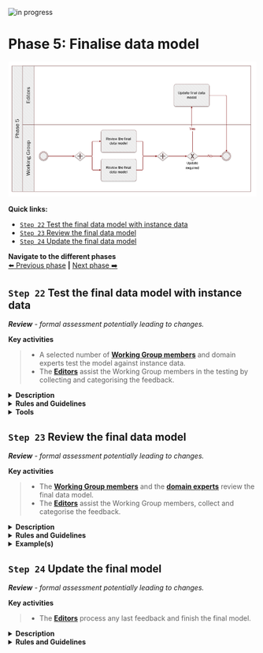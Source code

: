![in progress](https://img.shields.io/badge/status-in%20progress-yellow)

# Phase 5: Finalise data model
![Process_Phase 5](img/methodology_phase5.PNG)

**Quick links:**
- [`Step 22`  Test the final data model with instance data](#step-22-Test-the-final-data-model-with-instance-data)
- [`Step 23`  Review the final data model](#step-23-Review-the-final-data-model)
- [`Step 24`  Update the final data model](#step-24-Update-the-final-model)

**Navigate to the different phases**\
[:arrow_left: Previous phase](phase4.md) **|**
[Next phase :arrow_right:](phase6.md)

## `Step 22`  Test the final data model with instance data
<i><b>Review</b> - formal assessment potentially leading to changes.</i>

**Key activities**
> * A selected number of [<b>Working Group members</b>](../stakeholders#working-group) and domain experts test the model against instance data.
> * The [<b>Editors</b>](../stakeholders#editors) assist the Working Group members in the testing by collecting and categorising the feedback.

<details>
  <summary><b>Description</b></summary>

So far, the process of defining the elements of the data model was a theoretical exercise. The objective of this step is to test the final model against instance data, i.e. actual data, in order to discover potential flaws or blind spots in the model.  In this step, working group members have to provide (dummy) instance data and report on the challenges they face when:

* mapping this instance data to the model (perspective of the data provider). Working group members must answer the question: *“Can we provide this information?”.*
* processing instance data that respects the data model (perspective of the data consumer). Working group members must now answer the question: *“Can we process this information?”*, where the information represents the minimum data required by the model and, in this case, considering that the data was hypothetically received from another party. 

Mapping instance data is, in the jargon, looking from the data provider perspective. For instance, a person needs evidence of a diploma from studying in a Member State (A) for a procedure in another Member State (B). The mapping takes the perspective of Member State (A). From the other perspective, processing the instance data would take the role of the data consumer. In the example above, Member State (B) is the data consumer. 

A likely process for this step could be as follow:

1.	**Initiate** – All working group members have the possibility to volunteer for the testing of the data model with instance data. In the beginning of this exercise, editors will organise a meeting with the volunteers to walk them through the process and outline the expectations.
2.	**Map** – Volunteers will put on the hat of the data provider and create instance data for the data model, with as many attributes as available in their national system, and map them to the attributes in the template provided. 
3.	**Process** – Volunteers will put on the hat of the data consumer and receive minimal evidence  (mandatory fields only) data from another MS, i.e. another volunteer - as collected in the preceding step. Volunteers will then process the instance data received.
4.	**Report** – Volunteers will report on (semantic) challenges arising from both the mapping and processing of instance data. This step should reveal potential flaws in the model thanks to a life-like situation of processing an evidence.
5.	**Improve** – After the testing comes the reporting. Volunteers will therefore share their findings with the broad audience and discuss how to improve the models (e.g. by adding usage notes).

The feedback received during this step needs to be documented, categorized and analysed.
</details>

<details>
  <summary><b>Rules and Guidelines</b></summary>
  
Questions to bear in mind when testing the model against instance data: 

* How relevant do you think the data in the attribute is for cross-border exchange?
* For the mandatory attributes: how can you process them, and are there any specific requirements for the format of the data?
* For the optional attributes: what are the challenges for processing of the data if the attribute is missing?

</details>

<details>
  <summary><b>Tools</b></summary>

For this exercise, a spreadsheet can come in handy. 

| Attribute          | Expected type         | Definition                                                                                                                                                                        | Cardinality | Code list | Instance data | Mapping relation | Mapping Comment | Processing comment |
|--------------------|-----------------------|-----------------------------------------------------------------------------------------------------------------------------------------------------------------------------------|:-----------:|-----------|:-------------:|:----------------:|:---------------:|:------------------:|
| Identifier         | Identifier            | An unambiguous reference to the Tertiary Education Evidence.                                                                                                                      |    [1..1]   | N/A       |               |                  |                 |                    |
| issuing date       | Date                  | The date on which the Tertiary Education Evidence was issued.                                                                                                                     |    [1..1]   | N/A       |               |                  |                 |                    |
| language           | Code                  | The language in which the Tertiary Education Evidence is issued.                                                                                                                  |    [1..*]   | Language  |               |                  |                 |                    |
| qualification name | Text                  | Full name of the qualification, at least in the original language(s) as it is styled in the original qualification, e.g. Master of Science, Kandidat nauk, Maîtrise, Diplom, etc. |    [1..*]   | N/A       |               |                  |                 |                    |
| issuing place      | Location              | The Location where the Tertiary Education Evidence was issued.                                                                                                                    |    [1..1]   | N/A       |               |                  |                 |                    |
| belongs to         | Student               | The Student that is the holder of the Tertiary Education Evidence.                                                                                                                |    [1..1]   | N/A       |               |                  |                 |                    |
| obtained at        | Education Institution | The Education Institution that educated the Student.                                                                                                                              |    [0..*]   | N/A       |               |                  |                 |                    |
| issuing authority  | Organisation          | The Organisation that issued the Tertiary Education Evidence.                                                                                                                     |    [1..*]   | N/A       |               |                  |                 |                    |


Several columns to describe the model will be needed: 

* Attribute
* Expected type
* Definition 
* Cardinality
* Code list

Along with these elements, some input fields need to be provided: 

* Instance data - Actual data to be provided. For instance, the given name for Johann Sebastian Bach is “Johann Sebastian”
* Mapping relation - e.g. exact match, no match, near match, etc. [For further information on the definitions of  these mappings](https://www.w3.org/TR/skos-reference/#mapping)
* Mapping comment - Comments in case theres is a remark, suggestion, issue with the mapping, i.e. data provider perspective
* Processing comment - Comments in case there is a remark, suggestion, issue with the processing, i.e. data consumer perspective

</details>

## `Step 23`  Review the final data model 
<i><b>Review</b> - formal assessment potentially leading to changes.</i>

**Key activities**
> * The [<b>Working Group members</b>](../stakeholders#working-group) and the [<b>domain experts</b>](../stakeholders#domain-experts) review the final data model.
> * The [<b>Editors</b>](../stakeholders#editors) assist the Working Group members, collect and categorise the feedback. 

<details>
  <summary><b>Description</b></summary>
  
Working Group members discuss and validate the data model with the business, domain experts and share their questions and / or remarks, if any, with the editors via the adequate channel.

In parallel, the Editors collect and, again, categorise the feedback. For instance:

* Editorial issue
* Minor issue
* Major issue 

This step is also important to set the final agreement on cardinalities. To help with that, the Editors have the possibility to propose editable tables. The sole purpose of the tables is for the Working Group members to indicate whether they are in capacity to provide the attributeslisted in the data model. But also whether a specific attribute is needed to process the evidence.

Ideally, the tables should be composed of the following columns:

* Entity
* Attribute
* Description
* Cardinality
* Country abbreviation 
 - multiple columns allowing Working Group members to specify whether an Attribute can be provided (Y) or not (N))
 - multiple columns allowing Working Group members to specify whether an Attribute is needed (Y) or not (N))

By no means the tables will replace the collaborative tool selected. The latter will still be home to the data model and a place to discuss the latter. The tables are a way to collect input on whether an attribute can be provided or not in a structured manner. In case further information is necessary to provide an answer, whether an attribute can be provided or not, the Working Group members have to be redirected to the collaborative tool selected.

Ultimately, the Working Group members have to come to a semantic agreement with regards to the data model reviewed. Unless there are major semantic changes, this step should be considered as a formal approval from the Working Group members for the data model.
  
</details>

<details>
  <summary><b>Rules and Guidelines</b></summary>
Aspects to bear in mind while reviewing:
  
* Data elements and entity names
* Model appearance
* Rules of normalization
* Definitions
* Model flexibility

Questions to bear in mind while reviewing: 

* Do I agree with the proposed controlled vocabularies?
* Do I agree with the proposed changes to the data model? 
* Are the entities and attributes definitions clear enough? 
* Does the modelling approach make sense? 
* Do I agree with the proposed cardinalities (i.e. mandatory versus optional)
* With data minimisation in mind, should some of the entities and or attributes be stripped off?
* Will my country be able to provide all the mandatory information? 
* What information does my country need to process the evidence?  
</details>
<details>
  <summary><b>Example(s)</b></summary>
  'Editable table' as described further above: 

| 				 |     Attribute                  | Description | Cardinality | AT | BE | BG | HR | CY | CZ | DK | EE | FI | FR | DE | EL | HU | IS | IE | IT | LV | LI | LT | LU | MT | NL | NO | PL | PT | RO | SK | SI | ES | SE |
|----------------|--------------------------------|-------------|-------------|----|----|----|----|----|----|----|----|----|----|----|----|----|----|----|----|----|----|----|----|----|----|----|----|----|----|----|----|----|----|
| Birth Evidence |                                |             |             |    |    |    |    |    |    |    |    |    |    |    |    |    |    |    |    |    |    |    |    |    |    |    |    |    |    |    |    |    |    |
|                | BirthEvidence.identifier       |    [Link]   | [1..1]      |    |    |    |    | Υ  |    |    | Y  |    |    |    |    |    |    |    |    |    |    |    |    |    |    | Y  |    | Y  |    |    |    | Y  | Y  |
|                | BirthEvidence.issuingDate      |    [Link]   | [1..1]      |    |    |    |    | Υ  |    |    | Y  |    |    |    |    |    |    |    |    |    |    |    |    |    |    | Y  |    | Y  |    |    |    | Y  | Y  |
|                | BirthEvidence.certifies        |    [Link]   | [1..1]      |    |    |    |    | Υ  |    |    | Y  |    |    |    |    |    |    |    |    |    |    |    |    |    |    | Y  |    | Y  |    |    |    | Y  | Y  |
|                | BirthEvidence.issuingAuthority |    [Link]   | [1..1]      |    |    |    |    | Υ  |    |    | Y  |    |    |    |    |    |    |    |    |    |    |    |    |    |    | Y  |    | Y  |    |    |    | Y  | Y  |

</details>



## `Step 24`  Update the final model
<i><b>Review</b> - formal assessment potentially leading to changes.</i>

**Key activities**
> * The [<b>Editors</b>](../stakeholders#editors) process any last feedback and finish the final model. 

<details>
  <summary><b>Description</b></summary>
  
As the Working Group members have given feedback in the previous two steps, the Editors process these comments and make changes to the data modelas agreed with the Working Group members. From this point, the Editors can only make changes for which the Working Group members have reached a consensus. Since there is no review period anymore, all changes that are carried out during this step should have been discussed with the Working Group members.
</details>

<details>
  <summary><b>Rules and Guidelines</b></summary>

* No change - not agreed upon by the Working Group - is made. 
* The change log is updated to reflect the final changes in order to achieve full transparency towards the Working Group.
* Every element, e.g. attributes, needs to have a persistent identifier alongside labels that could be in different languages.

</details>